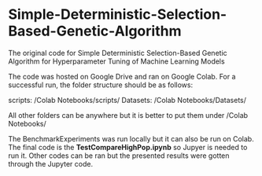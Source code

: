 # Simple-Deterministic-Selection-Based-Genetic-Algorithm
The original code for  Simple Deterministic Selection-Based Genetic Algorithm for Hyperparameter Tuning of Machine Learning Models

The code was hosted on Google Drive and ran on Google Colab. 
For a successful run, the folder structure should be as follows:

scripts: /Colab Notebooks/scripts/
Datasets: /Colab Notebooks/Datasets/

All other folders can be anywhere but it is better to put them under /Colab Notebooks/

The BenchmarkExperiments was run locally but it can also be run on Colab. 
The final code is the **TestCompareHighPop.ipynb** so Jupyer is needed to run it.
Other codes can be ran but the presented results were gotten through the Jupyter code.

